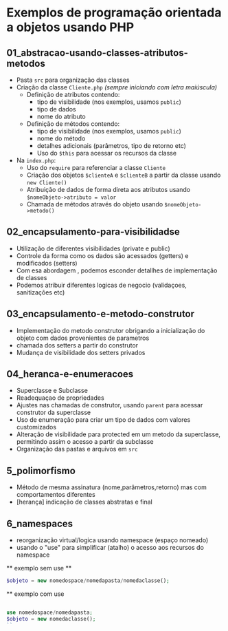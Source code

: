 # Exemplos de programação orientada a objetos usando PHP

## 01_abstracao-usando-classes-atributos-metodos

- Pasta `src` para organização das classes
- Criação da classe `Cliente.php` *(sempre iniciando com letra maiúscula)*
    - Definição de atributos contendo:
        - tipo de visibilidade (nos exemplos, usamos `public`)
        - tipo de dados
        - nome do atributo
    - Definição de métodos contendo:
        - tipo de visibilidade (nos exemplos, usamos `public`)
        - nome do método
        - detalhes adicionais (parâmetros, tipo de retorno etc)
        - Uso do `$this` para acessar os recursos da classe
- Na `index.php`:
    - Uso do `require` para referenciar a classe `Cliente`
    - Criação dos objetos `$clienteA` e `$clienteB` a partir da classe usando `new Cliente()`
    - Atribuição de dados de forma direta aos atributos usando `$nomeObjeto->atributo = valor`
    - Chamada de métodos através do objeto usando `$nomeObjeto->metodo()`

 ## 02_encapsulamento-para-visibilidadse

 - Utilização de diferentes visibilidades (private e public)
 - Controle da forma como os dados são acessados (getters) e modificados (setters)
 - Com esa abordagem , podemos esconder detallhes de implementação de classes
 - Podemos atribuir diferentes logicas de negocio (validaçoes, sanitizações etc)   

 ## 03_encapsulamento-e-metodo-construtor

 - Implementação do metodo construtor obrigando a inicialização do objeto com dados provenientes de parametros
 - chamada dos setters a partir do construtor
 - Mudança de visibilidade dos setters privados

 ## 04_heranca-e-enumeracoes

 - Superclasse e Subclasse
 - Readequaçao de propriedades
 - Ajustes nas chamadas de construtor, usando `parent` para acessar construtor da superclasse
 - Uso de enumeração para criar um tipo de dados com valores customizados
 - Alteração de visibilidade para protected em um metodo da superclasse, permitindo assim o acesso a partir da subclasse
 - Organização das pastas e arquivos em `src`

 ## 5_polimorfismo
 - Método de mesma assinatura (nome,parâmetros,retorno) mas com comportamentos diferentes
 - [herança] indicação de classes abstratas e final

 ## 6_namespaces

 - reorganização virtual/logica usando namespace (espaço nomeado)
 - usando o "use" para simplificar (atalho) o acesso aos recursos do namespace
 
 ** exemplo sem use **

 ``` php
 $objeto = new nomedospace/nomedapasta/nomedaclasse();
 ```
 ** exemplo com use 

 ``` php
 
 use nomedospace/nomedapasta;
 $objeto = new nomedaclasse();
``
